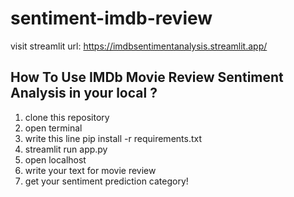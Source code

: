 # sentiment-imdb-review

visit streamlit url: https://imdbsentimentanalysis.streamlit.app/

## How To Use IMDb Movie Review Sentiment Analysis in your local ?
1. clone this repository
2. open terminal
3. write this line pip install -r requirements.txt
4. streamlit run app.py
5. open localhost
6. write your text for movie review
7. get your sentiment prediction category!
